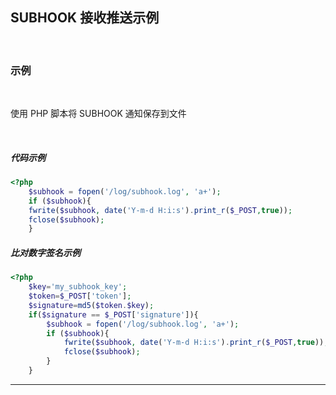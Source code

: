 ## SUBHOOK 接收推送示例

<br>

### **示例**

<br>

使用 PHP 脚本将 SUBHOOK 通知保存到文件

<br>

##### **代码示例**


```php
<?php
    $subhook = fopen('/log/subhook.log', 'a+');
    if ($subhook){
    fwrite($subhook, date('Y-m-d H:i:s').print_r($_POST,true));
    fclose($subhook);
    }
```


##### **比对数字签名示例**


```php
<?php
    $key='my_subhook_key';
    $token=$_POST['token'];
    $signature=md5($token.$key);
    if($signature == $_POST['signature']){
        $subhook = fopen('/log/subhook.log', 'a+');
        if ($subhook){
            fwrite($subhook, date('Y-m-d H:i:s').print_r($_POST,true));
            fclose($subhook);
        }
    }
```

------